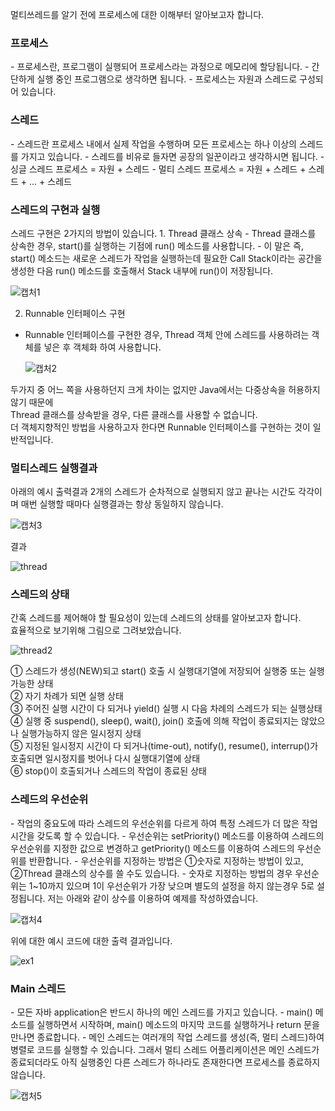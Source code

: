 멀티쓰레드를 알기 전에 프로세스에 대한 이해부터 알아보고자 합니다.

<h3>프로세스</h3>
- 프로세스란, 프로그램이 실행되어 프로세스라는 과정으로 메모리에 할당됩니다.
- 간단하게 실행 중인 프로그램으로 생각하면 됩니다.
- 프로세스는 자원과 스레드로 구성되어 있습니다.


<h3>스레드</h3>
- 스레드란 프로세스 내에서 실제 작업을 수행하며 모든 프로세스는 하나 이상의 스레드를 가지고 있습니다.
- 스레드를 비유로 들자면 공장의 일꾼이라고 생각하시면 됩니다.
- 싱글 스레드 프로세스 = 자원 + 스레드
- 멀티 스레드 프로세스 = 자원 + 스레드 + 스레드 + ... + 스레드


<h3>스레드의 구현과 실행</h3>
스레드 구현은 2가지의 방법이 있습니다.
1. Thread 클래스 상속
- Thread 클래스를 상속한 경우, start()를 실행하는 기점에 run() 메소드를 사용합니다.
- 이 말은 즉, start() 메소드는 새로운 스레드가 작업을 실행하는데 필요한 Call Stack이라는 공간을 생성한 다음 run() 메소드를 호출해서 Stack 내부에 run()이 저장됩니다.

  ![캡처1](https://user-images.githubusercontent.com/47099798/105260983-2495f800-5bd2-11eb-80c6-a840f6a10e48.JPG)
  

2. Runnable 인터페이스 구현
 - Runnable 인터페이스를 구현한 경우, Thread 객체 안에 스레드를 사용하려는 객체를 넣은 후 객체화 하여 사용합니다.
 
   ![캡처2](https://user-images.githubusercontent.com/47099798/105260990-2b246f80-5bd2-11eb-9898-51b8dc2c16bc.JPG)
  
두가지 중 어느 쪽을 사용하던지 크게 차이는 없지만 Java에서는 다중상속을 허용하지 않기 때문에 <br>
Thread 클래스를 상속받을 경우, 다른 클래스를 사용할 수 없습니다. <br>
더 객체지향적인 방법을 사용하고자 한다면 Runnable 인터페이스를 구현하는 것이 일반적입니다.


<h3>멀티스레드 실행결과</h3>
아래의 예시 출력결과 2개의 스레드가 순차적으로 실행되지 않고 끝나는 시간도 각각이며 매번 실행할 때마다 실행결과는 항상 동일하지 않습니다.

![캡처3](https://user-images.githubusercontent.com/47099798/105260992-2bbd0600-5bd2-11eb-8565-b7dce60bfea0.JPG)

결과 <br>

  ![thread](https://user-images.githubusercontent.com/47099798/105131104-9f580800-5b2b-11eb-8bd8-c727277020b7.jpg)


<h3>스레드의 상태</h3>
간혹 스레드를 제어해야 할 필요성이 있는데 스레드의 상태를 알아보고자 합니다. <br>
효율적으로 보기위해 그림으로 그려보았습니다. <br>

  ![thread2](https://user-images.githubusercontent.com/47099798/105141153-11384d80-5b3c-11eb-93a7-8c937edd9a24.jpg)
  
① 스레드가 생성(NEW)되고 start() 호출 시 실행대기열에 저장되어 실행중 또는 실행 가능한 상태 <br>
② 자기 차례가 되면 실행 상태 <br>
③ 주어진 실행 시간이 다 되거나 yield() 실행 시 다음 차례의 스레드가 되는 실행상태 <br>
④ 실행 중 suspend(), sleep(), wait(), join() 호출에 의해 작업이 종료되지는 않았으나 실행가능하지 않은 일시정지 상태 <br>
⑤ 지정된 일시정지 시간이 다 되거나(time-out), notify(), resume(), interrup()가 호출되면 일시정지를 벗어나 다시 실행대기열에 상태 <br>
⑥ stop()이 호출되거나 스레드의 작업이 종료된 상태 <br>


<h3>스레드의 우선순위</h3>
 - 작업의 중요도에 따라 스레드의 우선순위를 다르게 하여 특정 스레드가 더 많은 작업시간을 갖도록 할 수 있습니다.
 - 우선순위는 setPriority() 메소드를 이용하여 스레드의 우선순위를 지정한 값으로 변경하고 getPriority() 메소드를 이용하여 스레드의 우선순위를 반환합니다.
 - 우선순위를 지정하는 방법은 ①숫자로 지정하는 방법이 있고, ②Thread 클래스의 상수를 쓸 수도 있습니다.
 - 숫자로 지정하는 방법의 경우 우선순위는 1~10까지 있으며 1이 우선순위가 가장 낮으며 별도의 설정을 하지 않는경우 5로 설정됩니다.
저는 아래와 같이 상수를 이용하여 예제를 작성하였습니다.

![캡처4](https://user-images.githubusercontent.com/47099798/105260995-2c559c80-5bd2-11eb-9c02-6cad5aee4110.JPG)

위에 대한 예시 코드에 대한 출력 결과입니다.   

![ex1](https://user-images.githubusercontent.com/47099798/105260997-2eb7f680-5bd2-11eb-950a-ee0fb524a309.JPG)

<h3>Main 스레드</h3>
 - 모든 자바 application은 반드시 하나의 메인 스레드를 가지고 있습니다.
 - main() 메소드를 실행하면서 시작하며, main() 메소드의 마지막 코드를 실행하거나 return 문을 만나면 종료합니다.
 - 메인 스레드는 여러개의 작업 스레드를 생성(즉, 멀티 스레드)하여 병렬로 코드를 실행할 수 있습니다. 그래서 멀티 스레드 어플리케이션은 메인 스레드가 종료되더라도 아직 실행중인 다른 스레드가 하나라도 존재한다면 프로세스를 종료하지 않습니다.
 
   ![캡처5](https://user-images.githubusercontent.com/47099798/105260996-2d86c980-5bd2-11eb-9d60-ddce3664b83f.JPG)

